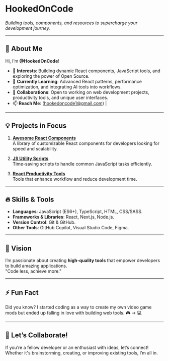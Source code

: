 # HookedOnCode  
_Building tools, components, and resources to supercharge your development journey._

---

## 👋 About Me  
Hi, I’m **@HookedOnCode**!  
- 👀 **Interests**: Building dynamic React components, JavaScript tools, and exploring the power of Open Source.  
- 🌱 **Currently Learning**: Advanced React patterns, performance optimization, and integrating AI tools into workflows.  
- 💞️ **Collaborations**: Open to working on web development projects, productivity tools, and unique user interfaces.  
- 📫 **Reach Me**: (hookedoncode1@gmail.com) |
---

## 💡 Projects in Focus  
1. **[Awesome React Components](#)**  
   A library of customizable React components for developers looking for speed and scalability.  

2. **[JS Utility Scripts](#)**  
   Time-saving scripts to handle common JavaScript tasks efficiently.  

3. **[React Productivity Tools](#)**  
   Tools that enhance workflow and reduce development time.

---

## 🔥 Skills & Tools  
- **Languages**: JavaScript (ES6+), TypeScript, HTML, CSS/SASS.  
- **Frameworks & Libraries**: React, Next.js, Node.js.  
- **Version Control**: Git & GitHub.  
- **Other Tools**: GitHub Copilot, Visual Studio Code, Figma.  

---

## 🚀 Vision  
I’m passionate about creating **high-quality tools** that empower developers to build amazing applications.  
"Code less, achieve more."

---

## ⚡ Fun Fact  
Did you know? I started coding as a way to create my own video game mods but ended up falling in love with building web tools. 🎮 → 💻  

---

## 🤝 Let’s Collaborate!  
If you’re a fellow developer or an enthusiast with ideas, let’s connect! Whether it's brainstorming, creating, or improving existing tools, I’m all in.
